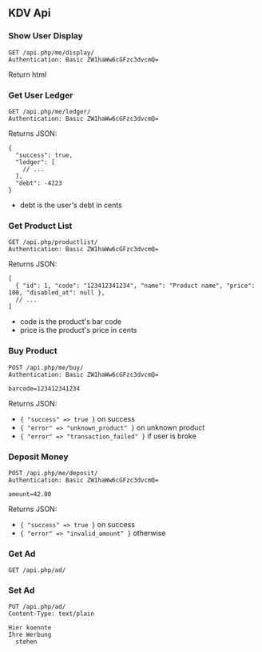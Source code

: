 ## KDV Api

### Show User Display

    GET /api.php/me/display/
    Authentication: Basic ZW1haWw6cGFzc3dvcmQ=

Return html

### Get User Ledger

    GET /api.php/me/ledger/
    Authentication: Basic ZW1haWw6cGFzc3dvcmQ=

Returns JSON:

    {
      "success": true,
      "ledger": [
        // ...
      ],
      "debt": -4223
    }

* debt is the user's debt in cents

### Get Product List

    GET /api.php/productlist/
    Authentication: Basic ZW1haWw6cGFzc3dvcmQ=

Returns JSON:

    [
      { "id": 1, "code": "123412341234", "name": "Product name", "price": 100, "disabled_at": null },
      // ...
    ]

* code is the product's bar code
* price is the product's price in cents


### Buy Product

    POST /api.php/me/buy/
    Authentication: Basic ZW1haWw6cGFzc3dvcmQ=

    barcode=123412341234

Returns JSON:

* `{ "success" => true }` on success
* `{ "error" => "unknown_product" }` on unknown product
* `{ "error" => "transaction_failed" }` if user is broke


### Deposit Money

    POST /api.php/me/deposit/
    Authentication: Basic ZW1haWw6cGFzc3dvcmQ=

    amount=42.00

Returns JSON:

* `{ "success" => true }` on success
* `{ "error" => "invalid_amount" }` otherwise


### Get Ad

    GET /api.php/ad/


### Set Ad

    PUT /api.php/ad/
    Content-Type: text/plain

    Hier koennte
    Ihre Werbung
      stehen


